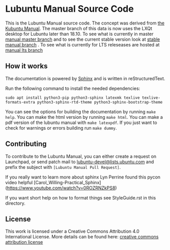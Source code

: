 # Lubuntu Manual Source Code

This is the Lubuntu Manual source code. The concept was derived from [the Kubuntu Manual](https://github.com/ahoneybun/kubuntu-manual). The master branch of this data is now uses the LXQt desktop for Lubuntu later than 18.10. To see what is currently in master [manual master branch](https://manual.lubuntu.me/master/) and to see the current stable version look at [stable manual branch](https://manual.lubuntu.me/stable/) . To see what is currently for LTS releseases are hosted at [manual lts branch](https://manual.lubuntu.me/lts/)

## How it works

The documentation is powered by [Sphinx](http://www.sphinx-doc.org/en/stable/) and is written in reStructuredText.

Run the following command to install the needed dependencies:

```
sudo apt install python3-pip python3-sphinx latexmk texlive texlive-formats-extra python3-sphinx-rtd-theme python3-sphinx-bootstrap-theme
```

You can see the options for building the documentation by running `make help`. You can make the html version by running `make html`. You can make a pdf version of the lubuntu manual with `make latexpdf`. If you just want to check for warnings or errors building run `make dummy`.

## Contributing

To contribute to the Lubuntu Manual, you can either create a request on Launchpad, or send patch mail to [lubuntu-devel@lists.ubuntu.com](mailto:lubuntu-devel@lists.ubuntu.com) and prefix the subject with `[Lubuntu Manual Pull Request]`.

If you really want to learn more about sphinx Lyn Perrine found this pycon video helpful [Carol_Willing-Practical_Sphinx] (https://www.youtube.com/watch?v=0ROZRNZkPS8)

If you want short help on how to format things see StyleGuide.rst in this directory.

## License

This work is licensed under a Creative Commons Attribution 4.0 International License. More details can be found here: [creative commons attribution license](http://creativecommons.org/licenses/by/4.0/)
